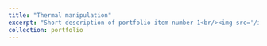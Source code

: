 ```yaml
---
title: "Thermal manipulation"
excerpt: "Short description of portfolio item number 1<br/><img src='/images/c4.gif'>"
collection: portfolio
---
```

